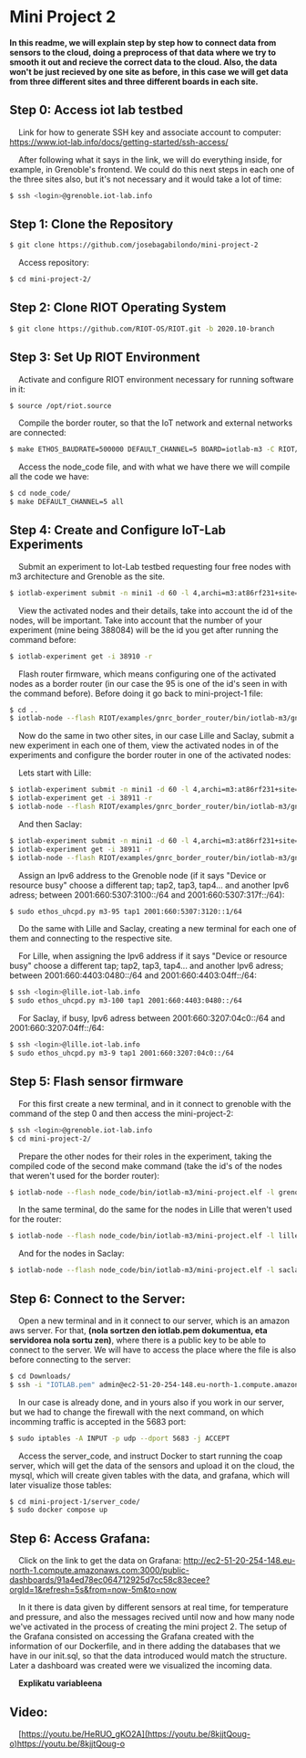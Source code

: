 # Mini Project 2
#### In this readme, we will explain step by step how to connect data from sensors to the cloud, doing a preprocess of that data where we try to smooth it out and recieve the correct data to the cloud. Also, the data won't be just recieved by one site as before, in this case we will get data from three different sites and three different boards in each site. 

## Step 0: Access iot lab testbed

&nbsp;&nbsp;&nbsp;&nbsp;Link for how to generate SSH key and associate account to computer: https://www.iot-lab.info/docs/getting-started/ssh-access/

&nbsp;&nbsp;&nbsp;&nbsp;After following what it says in the link, we will do everything inside, for example, in Grenoble's frontend. We could do this next steps in each one of the three sites also, but it's not necessary and it would take a lot of time:

```bash
$ ssh <login>@grenoble.iot-lab.info
```
## Step 1: Clone the Repository

```bash
$ git clone https://github.com/josebagabilondo/mini-project-2
```
&nbsp;&nbsp;&nbsp;&nbsp;Access repository:
```bash
$ cd mini-project-2/
```

## Step 2: Clone RIOT Operating System
```bash
$ git clone https://github.com/RIOT-OS/RIOT.git -b 2020.10-branch
```

## Step 3: Set Up RIOT Environment
&nbsp;&nbsp;&nbsp;&nbsp;Activate and configure RIOT environment necessary for running software in it:
```bash
$ source /opt/riot.source
```
&nbsp;&nbsp;&nbsp;&nbsp;Compile the border router, so that the IoT network and external networks are connected:
```bash
$ make ETHOS_BAUDRATE=500000 DEFAULT_CHANNEL=5 BOARD=iotlab-m3 -C RIOT/examples/gnrc_border_router clean all
```
&nbsp;&nbsp;&nbsp;&nbsp;Access the node_code file, and with what we have there we will compile all the code we have:
```bash
$ cd node_code/
$ make DEFAULT_CHANNEL=5 all
```

## Step 4: Create and Configure IoT-Lab Experiments
&nbsp;&nbsp;&nbsp;&nbsp;Submit an experiment to Iot-Lab testbed requesting four free nodes with m3 architecture and Grenoble as the site.
```bash
$ iotlab-experiment submit -n mini1 -d 60 -l 4,archi=m3:at86rf231+site=grenoble
```
&nbsp;&nbsp;&nbsp;&nbsp;View the activated nodes and their details, take into account the id of the nodes, will be important. Take into account that the number of your experiment (mine being 388084) will be the id you get after running the command before:
```bash
$ iotlab-experiment get -i 38910 -r
```
&nbsp;&nbsp;&nbsp;&nbsp;Flash router firmware, which means configuring one of the activated nodes as a border router (in our case the 95 is one of the id's seen in with the command before). Before doing it go back to mini-project-1 file:
```bash
$ cd ..
$ iotlab-node --flash RIOT/examples/gnrc_border_router/bin/iotlab-m3/gnrc_border_router.elf -l grenoble,m3,95
```
&nbsp;&nbsp;&nbsp;&nbsp;Now do the same in two other sites, in our case Lille and Saclay, submit a new experiment in each one of them, view the activated nodes in of the experiments and configure the border router in one of the activated nodes:

&nbsp;&nbsp;&nbsp;&nbsp;Lets start with Lille:
```bash
$ iotlab-experiment submit -n mini1 -d 60 -l 4,archi=m3:at86rf231+site=lille
$ iotlab-experiment get -i 38911 -r
$ iotlab-node --flash RIOT/examples/gnrc_border_router/bin/iotlab-m3/gnrc_border_router.elf -l lille,m3,100
```
&nbsp;&nbsp;&nbsp;&nbsp;And then Saclay:
```bash
$ iotlab-experiment submit -n mini1 -d 60 -l 4,archi=m3:at86rf231+site=saclay
$ iotlab-experiment get -i 38911 -r
$ iotlab-node --flash RIOT/examples/gnrc_border_router/bin/iotlab-m3/gnrc_border_router.elf -l saclay,m3,9
```
&nbsp;&nbsp;&nbsp;&nbsp;Assign an Ipv6 address to the Grenoble node (if it says "Device or resource busy" choose a different tap; tap2, tap3, tap4... and another Ipv6 adress; between 2001:660:5307:3100::/64	and 2001:660:5307:317f::/64):
```bash
$ sudo ethos_uhcpd.py m3-95 tap1 2001:660:5307:3120::1/64
```
&nbsp;&nbsp;&nbsp;&nbsp;Do the same with Lille and Saclay, creating a new terminal for each one of them and connecting to the respective site.

&nbsp;&nbsp;&nbsp;&nbsp;For Lille, when assigning the Ipv6 address if it says "Device or resource busy" choose a different tap; tap2, tap3, tap4... and another Ipv6 adress; between 2001:660:4403:0480::/64	and 2001:660:4403:04ff::/64:
```bash
$ ssh <login>@lille.iot-lab.info
$ sudo ethos_uhcpd.py m3-100 tap1 2001:660:4403:0480::/64
```
&nbsp;&nbsp;&nbsp;&nbsp;For Saclay, if busy, Ipv6 adress between 2001:660:3207:04c0::/64	and 2001:660:3207:04ff::/64:
```bash
$ ssh <login>@lille.iot-lab.info
$ sudo ethos_uhcpd.py m3-9 tap1 2001:660:3207:04c0::/64
```
## Step 5: Flash sensor firmware
&nbsp;&nbsp;&nbsp;&nbsp;For this first create a new terminal, and in it connect to grenoble with the command of the step 0 and then access the mini-project-2:
```bash
$ ssh <login>@grenoble.iot-lab.info
$ cd mini-project-2/
```
&nbsp;&nbsp;&nbsp;&nbsp;Prepare the other nodes for their roles in the experiment, taking the compiled code of the second make command (take the id's of the nodes that weren't used for the border router):
```bash
$ iotlab-node --flash node_code/bin/iotlab-m3/mini-project.elf -l grenoble,m3,96+97+102
```
&nbsp;&nbsp;&nbsp;&nbsp;In the same terminal, do the same for the nodes in Lille that weren't used for the router:
```bash
$ iotlab-node --flash node_code/bin/iotlab-m3/mini-project.elf -l lille,m3,101+102+103
```
&nbsp;&nbsp;&nbsp;&nbsp;And for the nodes in Saclay:
```bash
$ iotlab-node --flash node_code/bin/iotlab-m3/mini-project.elf -l saclay,m3,10+11+12
```
## Step 6: Connect to the Server:
&nbsp;&nbsp;&nbsp;&nbsp;Open a new terminal and in it connect to our server, which is an amazon aws server. For that, **(nola sortzen den iotlab.pem dokumentua, eta servidorea nola sortu zen)**, where there is a public key to be able to connect to the server. We will have to access the place where the file is also before connecting to the server:
```bash
$ cd Downloads/
$ ssh -i "IOTLAB.pem" admin@ec2-51-20-254-148.eu-north-1.compute.amazonaws.com
```
&nbsp;&nbsp;&nbsp;&nbsp;In our case is already done, and in yours also if you work in our server, but we had to change the firewall with the next command, on which incomming traffic is accepted in the 5683 port:
```bash
$ sudo iptables -A INPUT -p udp --dport 5683 -j ACCEPT
```
&nbsp;&nbsp;&nbsp;&nbsp;Access the server_code, and instruct Docker to start running the coap server, which will get the data of the sensors and upload it on the cloud,  the mysql, which will create given tables with the data, and grafana, which will later visualize those tables:
```bash
$ cd mini-project-1/server_code/
$ sudo docker compose up
```
## Step 6: Access Grafana:
&nbsp;&nbsp;&nbsp;&nbsp;Click on the link to get the data on Grafana: [http://ec2-51-20-254-148.eu-north-1.compute.amazonaws.com:3000/public-dashboards/91a4ed78ec064712925d7cc58c83ecee?orgId=1&refresh=5s&from=now-5m&to=now ](http://ec2-51-20-254-148.eu-north-1.compute.amazonaws.com:3000/d/f8b2ba85-fd5c-482d-94e1-539f93f85b1b/berria?orgId=1&from=1703806595000&to=1703809330000) 

&nbsp;&nbsp;&nbsp;&nbsp;In it there is data given by different sensors at real time, for temperature and pressure, and also the messages recived until now and how many node we've activated in the process of creating the mini project 2. The setup of the Grafana consisted on accessing the Grafana created with the information of our Dockerfile, and in there adding the databases that we have in our init.sql, so that the data introduced would match the structure. Later a dashboard was created were we visualized the incoming data.

&nbsp;&nbsp;&nbsp;&nbsp;**Explikatu variableena**

## Video:
&nbsp;&nbsp;&nbsp;&nbsp;[https://youtu.be/HeRUO_gKO2A](https://youtu.be/8kjjtQoug-o)https://youtu.be/8kjjtQoug-o
